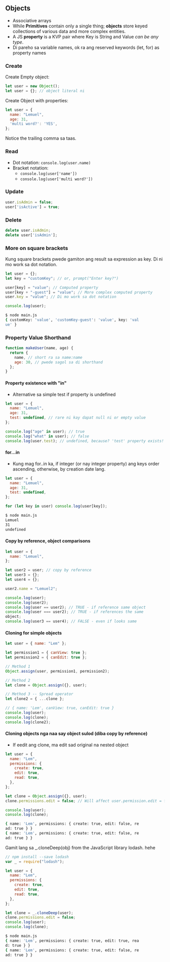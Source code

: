 ## Objects

- Associative arrays
- While **Primitives** contain only a single thing; **objects** store keyed collections of various data and more complex entities.
- A JS **property** is a KVP pair where Key is String and Value _can be any type_.
- Di pareho sa variable names, ok ra ang reserved keywords (let, for) as property names

### Create

Create Empty object:

```Javascript
let user = new Object();
let user = {}; // object literal ni
```

Create Object with properties:

```Javascript
let user = {
  name: "Lemuel",
  age: 31,
  'multi word?': 'YES',
};
```

Notice the trailing comma sa taas.

### Read

- Dot notation: `console.log(user.name)`
- Bracket notation:
  - `console.log(user['name'])`
  - `console.log(user['multi word?'])`

### Update

```Javascript
user.isAdmin = false;
user['isActive'] = true;
```

### Delete

```Javascript
delete user.isAdmin;
delete user['isAdmin'];
```

### More on square brackets

Kung square brackets pwede gamiton ang result sa expression as key. Di ni mo work sa dot notation.

```javascript
let user = {};
let key = "customKey"; // or, prompt("Enter key?")

user[key] = "value"; // Computed property
user[key + "-guest"] = "value"; // More complex computed property
user.key = "value"; // Di mo work sa dot notation

console.log(user);
```

```bash
$ node main.js
{ customKey: 'value', 'customKey-guest': 'value', key: 'val
ue' }
```

### Property Value Shorthand

```javascript
function makeUser(name, age) {
  return {
    name, // short ra sa name:name
    age: 30, // pwede sagol sa di shorthand
  };
}
```

#### Property existence with "in"

- Alternative sa simple test if property is undefined

```javascript
let user = {
  name: "Lemuel",
  age: 31,
  test: undefined, // rare ni kay dapat null ni or empty value
};

console.log("age" in user); // true
console.log("what" in user); // false
console.log(user.test); // undefined, because? 'test' property exists!
```

#### for...in

- Kung mag for..in ka, if integer (or nay integer property) ang keys order ascending, otherwise, by creation date lang.

```javascript
let user = {
  name: "Lemuel",
  age: 31,
  test: undefined,
};

for (let key in user) console.log(user[key]);
```

```bash
$ node main.js
Lemuel
31
undefined
```

#### Copy by reference, object comparisons

```javascript
let user = {
  name: "Lemuel",
};

let user2 = user; // copy by reference
let user3 = {};
let user4 = {};

user2.name = "Lemuel2";

console.log(user);
console.log(user2);
console.log(user == user2); // TRUE - if reference same object
console.log(user === user2); // TRUE - if references the same
object;
console.log(user3 == user4); // FALSE - even if looks same
```

#### Cloning for simple objects

```javascript
let user = { name: "Lem" };

let permission1 = { canView: true };
let permission2 = { canEdit: true };

// Method 1
Object.assign(user, permission1, permission2);

// Method 2
let clone = Object.assign({}, user);

// Method 3 -- Spread operator
let clone2 = { ...clone };

// { name: 'Lem', canView: true, canEdit: true }
console.log(user);
console.log(clone);
console.log(clone2);
```

#### Cloning objects nga naa say object sulod (diba copy by reference)

- If eedit ang clone, ma edit sad original na nested object

```javascript
let user = {
  name: "Lem",
  permissions: {
    create: true,
    edit: true,
    read: true,
  },
};

let clone = Object.assign({}, user);
clone.permissions.edit = false; // Will affect user.permission.edit = false;

console.log(user);
console.log(clone);
```

```bash
{ name: 'Lem', permissions: { create: true, edit: false, re
ad: true } }
{ name: 'Lem', permissions: { create: true, edit: false, re
ad: true } }

```

Gamit lang sa \_.cloneDeep(obj) from the JavaScript library lodash. hehe

```javascript
// npm install --save lodash
var _ = require("lodash");

let user = {
  name: "Lem",
  permissions: {
    create: true,
    edit: true,
    read: true,
  },
};

let clone = _.cloneDeep(user);
clone.permissions.edit = false;
console.log(user);
console.log(clone);
```

```bash
$ node main.js
{ name: 'Lem', permissions: { create: true, edit: true, rea
d: true } }
{ name: 'Lem', permissions: { create: true, edit: false, re
ad: true } }

```
